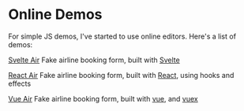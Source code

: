 # Online Demos

For simple JS demos, I've started to use online editors.  Here's a list of demos:

[Svelte Air](https://codesandbox.io/s/xl4v4rn404)
Fake airline booking form, built with [Svelte](https://svelte.technology/)

[React Air](https://codesandbox.io/s/7mrz52znxx)
Fake airline booking form, built with [React](https://reactjs.org/), using hooks and effects

[Vue Air](https://codesandbox.io/s/vn197yl0m7)
Fake airline booking form, built with [vue](https://vuejs.org/), and [vuex](https://vuex.vuejs.org/)
